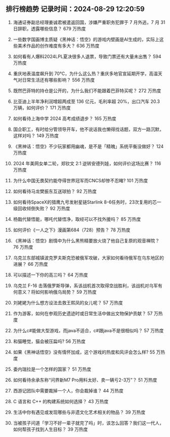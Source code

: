 
## 排行榜趋势 记录时间：2024-08-29 12:20:59
  
  1. 海通证券副总经理姜诚君被遣返回国，涉嫌严重职务犯罪于 7 月外逃，7 月 31 日辞职，透露哪些信息？ 679 万热度
    
  2. 一些数字国画博主质疑《黑神话：悟空》的游戏内壁画是AI生成的，实际上这些美术作品的创作难度有多大？ 636 万热度
    
  3. 如何看有人爆料2024LPL夏决很多人退票，导致门票还有大量未出售？ 594 万热度
    
  4. 重庆地表温度飙升到 70℃，为什么这么热？重庆多地官宣延期开学，高温天气对日常生活还有哪些影响？ 556 万热度
    
  5. 既然巴菲特的持仓是公开的，为什么我们不能跟着巴菲特买呢？ 272 万热度
    
  6. 比亚迪上半年净利润增超两成至 136 亿元，毛利率超 20%，出口汽车 20.3 万辆，如何评价？ 171 万热度
    
  7. 如何看待上海中学 2024 高考成绩退步？ 165 万热度
    
  8. 国企职工，有时给分管领导开车，他不说话我也懒得找话题，双方一路沉默，这样对吗？ 149 万热度
    
  9. 《黑神话：悟空》不少玩家都用幽魂，是不是「精魄」系统平衡没做好？ 124 万热度
    
  10. 2024 年美网女单二轮，郑钦文 2:1 逆转安德列娃，如何评价这场比赛？ 116 万热度
    
  11. 为什么中国无畏契约能夺得世界冠军而CNCS却惨不忍睹? 101 万热度
    
  12. 如何看待马龙樊振东互送球拍？ 92 万热度
    
  13. 如何看待SpaceX的猎鹰九号发射星链Starlink 8-6任务时，23次复用的芯一级回收倾倒失败？ 92 万热度
    
  14. 杨戬代替悟能，哪吒代替悟净，取经可以不找外援吗？ 85 万热度
    
  15. 如何评价《一人之下》漫画第684（728）预告？ 78 万热度
    
  16. 《黑神话：悟空》剧情中为什么黑熊精要放火烧了他自己复原的观音禅院？ 76 万热度
    
  17. 乌克兰东部城镇波克罗夫斯克恐被俄军攻破，大家如何看待俄军在乌东地区的进展？ 66 万热度
    
  18. 可以描述一下你的高三吗？ 64 万热度
    
  19. 乌克兰 F-16 击落俄罗斯导弹，系该战机首次取得空战胜利，该战机对乌军有何意义？将如何影响俄乌局势？ 59 万热度
    
  20. 刘姥姥为什么想方设法去救王熙凤的女儿呢？ 57 万热度
    
  21. 作为游客，如何在参观历史遗迹时或日常生活中做出文物保护贡献？ 57 万热度
    
  22. 为什么c#能做大型游戏，而java不适合，c#跟java不是很相似吗？ 57 万热度
    
  23. 和猫睡觉，猫会被压扁吗? 56 万热度
    
  24. 如果《黑神话悟空》没有情怀加成，这个游戏的热度和风评会怎么样? 55 万热度
    
  25. 委内瑞拉是一个怎样的国家？ 51 万热度
    
  26. 如何看待余承东称“问界新M7 Pro用料太好、卖一辆亏2-3万”？ 51 万热度
    
  27. 西游记团队中需要裁掉一个人，你会裁掉谁？ 44 万热度
    
  28. C 语言和 C++ 的构建系统如何选择？ 43 万热度
    
  29. 生活中你有遇见或发现哪些与非遗文化艺术相关的物品？ 39 万热度
    
  30. 当被孩子问道「学习不好一辈子就完了吗」时，该怎么回答？我们这一代人，如何帮孩子找到人生目标？ 39 万热度
    